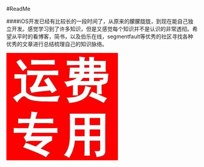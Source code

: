 #ReadMe

####iOS开发已经有比较长的一段时间了，从原来的朦朦胧胧，到现在能自己独立开发。感觉学习到了许多知识，但是又感觉每个知识并不是认识的非常透彻。希望从平时的看博客，简书，以及伯乐在线，segmentfault等优秀的社区寻找各种优秀的文章进行总结梳理自己的知识脉络。

![image](https://github.com/WzhGoSky/MyCode/blob/master/images/readMe/%E8%BF%90%E8%B4%B9.jpg)